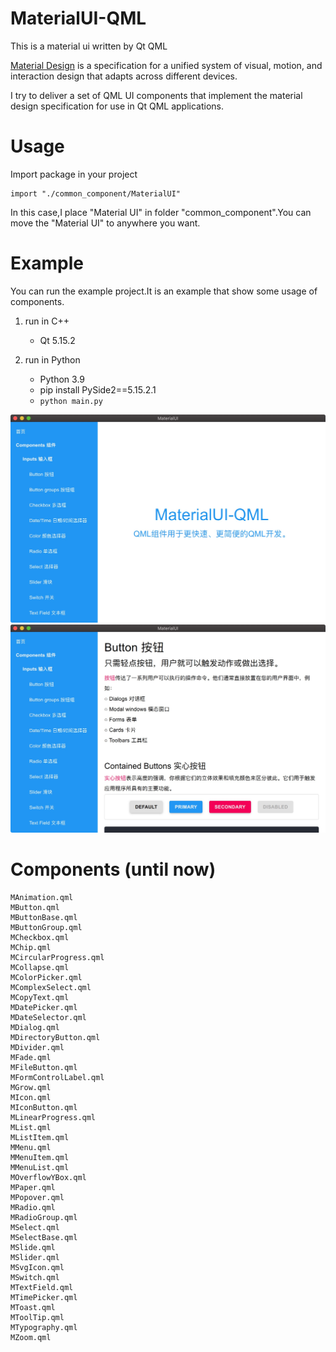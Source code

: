 # MaterialUI-QML
This is a material ui written by Qt QML

[Material Design](https://m1.material.io/) is a specification for a unified system of visual, motion, and interaction design that adapts across different devices.

I try to deliver a set of QML UI components that implement the material design specification for use in Qt QML applications.

# Usage
Import package in your project
```
import "./common_component/MaterialUI"
```
In this case,I place "Material UI" in folder "common_component".You can move the "Material UI" to anywhere you want.

# Example
You can run the example project.It is an example that show some usage of components.

1. run in C++
   - Qt 5.15.2

2. run in Python
   - Python 3.9
   - pip install PySide2==5.15.2.1
   - `python main.py`

![image](https://github.com/AndyQsmart/MaterialUI-QML/blob/main/readme_image/image1.jpg)
![image](https://github.com/AndyQsmart/MaterialUI-QML/blob/main/readme_image/image2.jpg)

# Components (until now)
```
MAnimation.qml
MButton.qml
MButtonBase.qml
MButtonGroup.qml
MCheckbox.qml
MChip.qml
MCircularProgress.qml
MCollapse.qml
MColorPicker.qml
MComplexSelect.qml
MCopyText.qml
MDatePicker.qml
MDateSelector.qml
MDialog.qml
MDirectoryButton.qml
MDivider.qml
MFade.qml
MFileButton.qml
MFormControlLabel.qml
MGrow.qml
MIcon.qml
MIconButton.qml
MLinearProgress.qml
MList.qml
MListItem.qml
MMenu.qml
MMenuItem.qml
MMenuList.qml
MOverflowYBox.qml
MPaper.qml
MPopover.qml
MRadio.qml
MRadioGroup.qml
MSelect.qml
MSelectBase.qml
MSlide.qml
MSlider.qml
MSvgIcon.qml
MSwitch.qml
MTextField.qml
MTimePicker.qml
MToast.qml
MToolTip.qml
MTypography.qml
MZoom.qml
```
